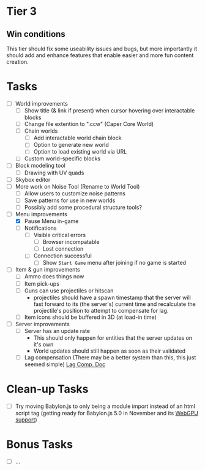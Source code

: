 # Tier 3

## Win conditions
This tier should fix some useability issues and bugs, but more importantly it should add and enhance features that enable easier and more fun content creation.

# Tasks
- [ ] World improvements
    - [ ] Show title (& link if present) when cursor hovering over interactable blocks
    - [ ] Change file extention to ".ccw" (Caper Core World)
    - [ ] Chain worlds
        - [ ] Add interactable world chain block
        - [ ] Option to generate new world
        - [ ] Option to load existing world via URL
    - [ ] Custom world-specific blocks
- [ ] Block modeling tool
    - [ ] Drawing with UV quads
- [ ] Skybox editor
- [ ] More work on Noise Tool (Rename to World Tool)
    - [ ] Allow users to customize noise patterns
    - [ ] Save patterns for use in new worlds
    - [ ] Possibly add some procedural structure tools?
- [ ] Menu improvements
    - [X] Pause Menu in-game
    - [ ] Notifications
        - [ ] Visible critical errors
            - [ ] Browser incompatable
            - [ ] Lost connection
        - [ ] Connection successful
            - [ ] Show `Start Game` menu after joining if no game is started
- [ ] Item & gun improvements
    - [ ] Ammo does things now
    - [ ] Item pick-ups
    - [ ] Guns can use projectiles or hitscan
        - projectiles should have a spawn timestamp that the server will fast forward to its (the server's) current time and recalculate the projectile's position to attempt to compensate for lag.
    - [ ] Item icons should be buffered in 3D (at load-in time)
- [ ] Server improvements
    - [ ] Server has an update rate
        - This should only happen for entities that the server updates on it's own
        - World updates should still happen as soon as their validated
    - [ ] Lag compensation (There may be a better system than this, this just seemed simple)
        [Lag Comp. Doc](../LagCompensation.md)

# Clean-up Tasks
- [ ] Try moving Babylon.js to only being a module import instead of an html script tag (getting ready for Babylon.js 5.0 in November and its [WebGPU support](https://doc.babylonjs.com/advanced_topics/webGPU))

# Bonus Tasks
- [ ] ...